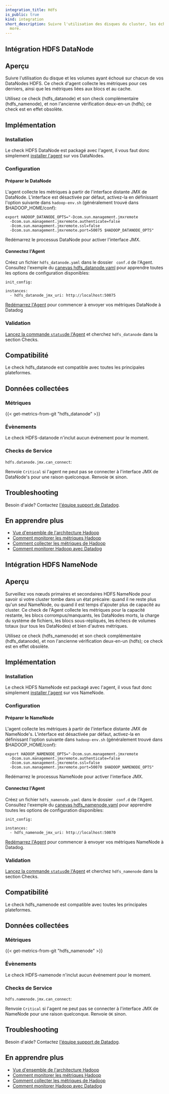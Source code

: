 ```yaml
---
integration_title: Hdfs
is_public: true
kind: integration
short_description: Suivre l'utilisation des disques du cluster, les échecs de volume, les DataNodes morts et
  more.
---
```



## Intégration HDFS DataNode

## Aperçu

Suivre l'utilisation du disque et les volumes ayant échoué sur chacun de vos DataNodes HDFS. Ce check d'agent collecte les métriques pour ces derniers, ainsi que les métriques liées aux blocs et au cache.

Utilisez ce check (hdfs_datanode) et son check complémentaire (hdfs_namenode), et non l'ancienne vérification deux-en-un (hdfs); ce check est en effet obsolète.

## Implémentation
### Installation

Le check HDFS DataNode est packagé avec l'agent, il vous faut donc simplement [installer l'agent](https://app.datadoghq.com/account/settings#agent) sur vos DataNodes.

### Configuration
#### Préparer le DataNode

L'agent collecte les métriques à partir de l'interface distante JMX de DataNode. L'interface est désactivée par défaut,  activez-la en définissant l'option suivante dans `hadoop-env.sh` (généralement trouvé dans $HADOOP_HOME/conf):

```
export HADOOP_DATANODE_OPTS="-Dcom.sun.management.jmxremote
  -Dcom.sun.management.jmxremote.authenticate=false
  -Dcom.sun.management.jmxremote.ssl=false
  -Dcom.sun.management.jmxremote.port=50075 $HADOOP_DATANODE_OPTS"
```

Redémarrez le processus DataNode pour activer l'interface JMX.

#### Connectez l'Agent

Créez un fichier `hdfs_datanode.yaml` dans le dossier ` conf.d` de l'Agent. Consultez l'exemple du [canevas hdfs_datanode.yaml](https://github.com/DataDog/integrations-core/blob/master/hdfs_datanode/conf.yaml.example) pour apprendre toutes les options de configuration disponibles:

```
init_config:

instances:
  - hdfs_datanode_jmx_uri: http://localhost:50075
```

[Redémarrez l'Agent](https://docs.datadoghq.com/agent/faq/agent-commands/#start-stop-restart-the-agent) pour commencer à envoyer vos métriques DataNode à Datadog

### Validation

[Lancez la commande `status`de l'Agent](https://docs.datadoghq.com/agent/faq/agent-commands/#agent-status-and-information) et cherchez `hdfs_datanode` dans la section Checks.

## Compatibilité

Le check hdfs_datanode est compatible avec toutes les principales plateformes.

## Données collectées
### Métriques
{{< get-metrics-from-git "hdfs_datanode" >}}


### Évènements
Le check HDFS-datanode n'inclut aucun événement pour le moment.

### Checks de Service

`hdfs.datanode.jmx.can_connect`:

Renvoie `Critical` si l'agent ne peut pas se connecter à l'interface JMX de DataNode's pour une raison quelconque. Renvoie `OK` sinon.

## Troubleshooting
Besoin d'aide? Contactez  [l'équipe support de Datadog](http://docs.datadoghq.com/help/).

## En apprendre plus

* [Vue d'ensemble de l'architecture Hadoop](https://www.datadoghq.com/blog/hadoop-architecture-overview/)
* [Comment monitorer les métriques Hadoop](https://www.datadoghq.com/blog/monitor-hadoop-metrics/)
* [Comment collecter les métriques de Hadoop](https://www.datadoghq.com/blog/collecting-hadoop-metrics/)
* [Comment monitorer Hadoop avec Datadog](https://www.datadoghq.com/blog/monitor-hadoop-metrics-datadog/)



## Intégration HDFS NameNode

## Aperçu

Surveillez vos nœuds primaires et secondaires HDFS NameNode pour savoir si votre cluster tombe dans un état précaire: quand il ne reste plus qu'un seul NameNode, ou quand il est temps d'ajouter plus de capacité au cluster. Ce check de l'Agent collecte les métriques pour la capacité restante, les blocs corrompus/manquants, les DataNodes morts, la charge du système de fichiers, les blocs sous-répliqués, les échecs de volumes totaux (sur tous les DataNodes) et bien d'autres métriques.

Utilisez ce check (hdfs_namenode) et son check complémentaire (hdfs_datanode), et non l'ancienne vérification deux-en-un (hdfs); ce check est en effet obsolète.

## Implémentation
### Installation

Le check HDFS NameNode est packagé avec l'agent, il vous faut donc simplement [installer l'agent](https://app.datadoghq.com/account/settings#agent) sur vos NameNode.

### Configuration
#### Préparer le NameNode

L'agent collecte les métriques à partir de l'interface distante JMX de NameNode's. L'interface est désactivée par défaut,  activez-la en définissant l'option suivante dans `hadoop-env.sh` (généralement trouvé dans $HADOOP_HOME/conf):

```
export HADOOP_NAMENODE_OPTS="-Dcom.sun.management.jmxremote
  -Dcom.sun.management.jmxremote.authenticate=false
  -Dcom.sun.management.jmxremote.ssl=false
  -Dcom.sun.management.jmxremote.port=50070 $HADOOP_NAMENODE_OPTS"
```

Redémarrez le processus NameNode pour activer l'interface JMX.

#### Connectez l'Agent

Créez un fichier `hdfs_namenode.yaml` dans le dossier ` conf.d` de l'Agent. Consultez l'exemple du [canevas hdfs_namenode.yaml](https://github.com/DataDog/integrations-core/blob/master/hdfs_namenode/conf.yaml.example) pour apprendre toutes les options de configuration disponibles:

```
init_config:

instances:
  - hdfs_namenode_jmx_uri: http://localhost:50070
```

[Redémarrez l'Agent](https://docs.datadoghq.com/agent/faq/agent-commands/#start-stop-restart-the-agent) pour commencer à envoyer vos métriques NameNode à Datadog.

### Validation

[Lancez la commande `status`de l'Agent](https://docs.datadoghq.com/agent/faq/agent-commands/#agent-status-and-information) et cherchez `hdfs_namenode` dans la section Checks.

## Compatibilité

Le check hdfs_namenode est compatible avec toutes les principales plateformes.

## Données collectées
### Métriques
{{< get-metrics-from-git "hdfs_namenode" >}}


### Évènements
Le check HDFS-namenode n'inclut aucun événement pour le moment.

### Checks de Service

`hdfs.namenode.jmx.can_connect`:

Renvoie `Critical` si l'agent ne peut pas se connecter à l'interface JMX de NameNode pour une raison quelconque. Renvoie `OK` sinon.

## Troubleshooting
Besoin d'aide? Contactez  [l'équipe support de Datadog](http://docs.datadoghq.com/help/).

## En apprendre plus

* [Vue d'ensemble de l'architecture Hadoop](https://www.datadoghq.com/blog/hadoop-architecture-overview/)
* [Comment monitorer les métriques Hadoop](https://www.datadoghq.com/blog/monitor-hadoop-metrics/)
* [Comment collecter les métriques de Hadoop](https://www.datadoghq.com/blog/collecting-hadoop-metrics/)
* [Comment monitorer Hadoop avec Datadog](https://www.datadoghq.com/blog/monitor-hadoop-metrics-datadog/)

